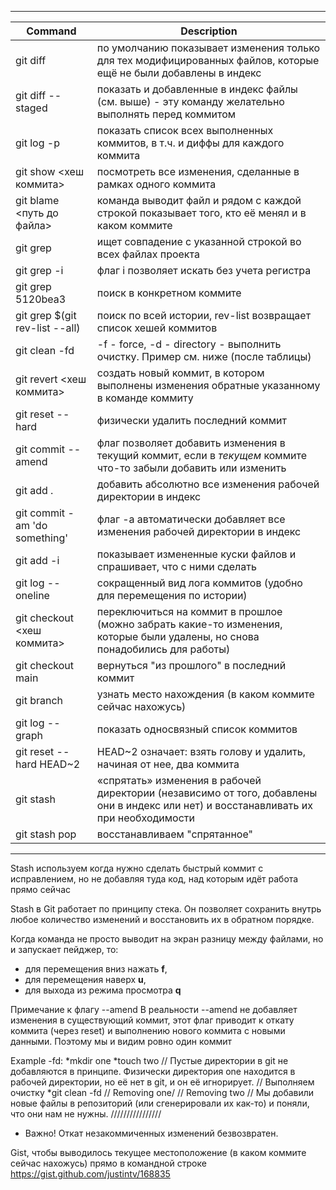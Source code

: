 ------------
Command | Description
------- | -----------
git diff | по умолчанию показывает изменения только для тех модифицированных файлов, которые ещё не были добавлены в индекс
git diff --staged | показать и добавленные в индекс файлы (см. выше) - эту команду желательно выполнять перед коммитом
git log -p | показать список всех выполненных коммитов, в т.ч. и диффы для каждого коммита
git show <хеш коммита> | посмотреть все изменения, сделанные в рамках одного коммита
git blame <путь до файла> | команда выводит файл и рядом с каждой строкой показывает того, кто её менял и в каком коммите
git grep <line> | ищет совпадение с указанной строкой во всех файлах проекта
git grep -i <line> | флаг i позволяет искать без учета регистра
git grep <line> 5120bea3 | поиск в конкретном коммите
git grep <line> $(git rev-list --all) | поиск по всей истории, rev-list возвращает список хешей коммитов
git clean -fd | -f - force, -d - directory - выполнить очистку. Пример см. ниже (после таблицы)
git revert <хеш коммита> | создать новый коммит, в котором выполнены изменения обратные указанному в команде коммиту
git reset --hard | физически удалить последний коммит
git commit --amend | флаг позволяет добавить изменения в текущий коммит, если в _текущем_ коммите что-то забыли добавить или изменить
git add . | добавить абсолютно все изменения рабочей директории в индекс
git commit -am 'do something' | флаг -a автоматически добавляет все изменения рабочей директории в индекс
git add -i | показывает измененные куски файлов и спрашивает, что с ними сделать
git log --oneline | сокращенный вид лога коммитов (удобно для перемещения по истории)
git checkout <хеш коммита> | переключиться на коммит в прошлое (можно забрать какие-то изменения, которые были удалены, но снова понадобились для работы)
git checkout main | вернуться "из прошлого" в последний коммит
git branch | узнать место нахождения (в каком коммите сейчас нахожусь)
git log --graph | показать односвязный список коммитов
git reset --hard HEAD~2 | HEAD~2 означает: взять голову и удалить, начиная от нее, два коммита
git stash | «спрятать» изменения в рабочей директории (независимо от того, добавлены они в индекс или нет) и восстанавливать их при необходимости
git stash pop | восстанавливаем "спрятанное"
-----------------
Stash используем когда нужно сделать быстрый коммит с исправлением, но не добавляя туда код, над которым идёт работа прямо сейчас

Stash в Git работает по принципу стека. Он позволяет сохранить внутрь любое количество изменений и восстановить их в обратном порядке.

Когда команда не просто выводит на экран разницу между файлами, но и запускает пейджер, то:
- для перемещения вниз нажать **f**,
- для перемещения наверх **u**,
- для выхода из режима просмотра **q**

Примечание к флагу --amend
В реальности --amend не добавляет изменения в существующий коммит, этот флаг приводит к откату коммита (через reset) и выполнению нового коммита с новыми данными. Поэтому мы и видим ровно один коммит

Example -fd:
*mkdir one
*touch two
// Пустые директории в git не добавляются в принципе. Физически директория one находится в рабочей директории, но её нет в git, и он её игнорирует.
// Выполняем очистку
*git clean -fd
// Removing one/
// Removing two
// Мы добавили новые файлы в репозиторий (или сгенерировали их как-то) и поняли, что они нам не нужны.
////////////////
- Важно! Откат незакоммиченных изменений безвозвратен.

Gist, чтобы выводилось текущее местоположение (в каком коммите сейчас нахожусь) прямо в командной строке https://gist.github.com/justintv/168835